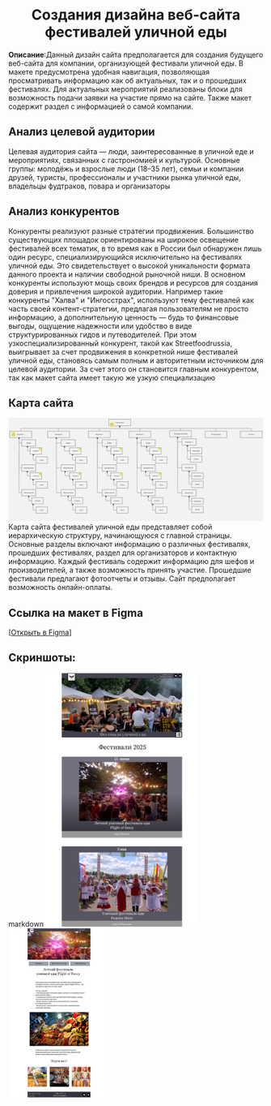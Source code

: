 <h1 align="center">Создания дизайна веб-сайта фестивалей уличной еды</h1>

**Описание**:Данный дизайн сайта предполагается для создания будущего веб-сайта для компании, организующей фестивали уличной еды.  В макете предусмотрена удобная навигация, позволяющая просматривать информацию как об актуальных, так и о прошедших фестивалях. Для актуальных мероприятий реализованы блоки для возможность подачи заявки на участие прямо на сайте. Также макет содержит раздел с информацией о самой компании.

## Анализ целевой аудитории
Целевая аудитория сайта — люди, заинтересованные в уличной еде и мероприятиях, связанных с гастрономией и культурой. 
Основные группы: молодёжь и взрослые люди (18–35 лет), семьи и компании друзей, туристы, профессионалы и участники рынка уличной еды, владельцы фудтраков, повара и организаторы

## Анализ конкурентов
Конкуренты реализуют  разные стратегии продвижения. Большинство существующих площадок ориентированы на широкое освещение фестивалей всех тематик, в то время как в России был обнаружен лишь один ресурс, специализирующийся исключительно на фестивалях уличной еды. Это свидетельствует о высокой уникальности формата данного проекта и наличии свободной рыночной ниши.
В основном конкуренты используют мощь своих брендов и ресурсов для создания доверия и привлечения широкой аудитории. Например такие конкуренты "Халва" и "Ингосстрах", используют тему фестивалей как часть своей контент-стратегии, предлагая пользователям не просто информацию, а дополнительную ценность — будь то финансовые выгоды, ощущение надежности или удобство в виде структурированных гидов и путеводителей. При этом узкоспециализированный конкурент, такой как Streetfoodrussia, выигрывает за счет продвижения в конкретной нише фестивалей уличной еды, становясь самым полным и авторитетным источником для целевой аудитории. За счет этого он становится главным конкурентом, так как макет сайта имеет такую же узкую специализацию

## Карта сайта
![Image Alt](https://github.com/lfif2006/Festival-website-design/blob/main/images/kartasaita.jpg?raw=true)
Карта сайта фестивалей уличной еды представляет собой иерархическую структуру, начинающуюся с главной страницы. Основные разделы включают информацию о различных фестивалях, прошедших фестивалях, раздел для организаторов и контактную информацию. Каждый фестиваль содержит информацию для шефов и производителей, а также возможность принять участие. Прошедшие фестивали предлагают фотоотчеты и отзывы. Сайт предполагает возможность онлайн-оплаты.

## Ссылка на макет в Figma
[[Открыть в Figma](https://www.figma.com/design/R0YI7VVeclQTquqY6f75H1/Untitled?node-id=0-1&p=f&t=wGptOSa2A8P0VX5B-0)]
## Скриншоты:
markdown
<img src="images/Glawnaja.png" width="300"/>
<img src="images/FastFancy.png" width="200"/>

